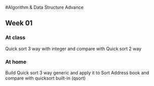 #Algorithm & Data Structure Advance

## Week 01
### At class
Quick sort 3 way with integer and compare with Quick sort 2 way
### At home
Build Quick sort 3 way generic and apply it to Sort Address book and compare with quicksort built-in (qsort)
